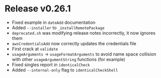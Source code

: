 # Release v0.26.1

- Fixed example in `dateAdd` documentation
- Added `--installer` to `_installRemotePackage`
- `deprecated.sh` was modifying release notes incorrectly, it now ignores them
- `awsCredentialsAdd` now correctly updates the credentials file
- First crack at `validate`
- `usageArguments` -> `usageFormatArguments` to avoid name space collision with other `usageArgumentString` functions (for example)
- Fixed singles report in `identicalCheck`
- Added `--internal-only` flag to `identicalCheckShell`
